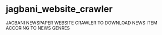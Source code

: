 # jagbani_website_crawler
JAGBANI NEWSPAPER WEBSITE CRAWLER TO DOWNLOAD NEWS ITEM ACCORING TO NEWS GENRES

